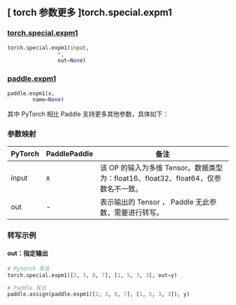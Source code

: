 ## [ torch 参数更多 ]torch.special.expm1
### [torch.special.expm1](https://pytorch.org/docs/1.13/special.html#torch.special.expm1)

```python
torch.special.expm1(input,
                *,
                out=None)
```

### [paddle.expm1](https://www.paddlepaddle.org.cn/documentation/docs/zh/api/paddle/expm1_cn.html)

```python
paddle.expm1(x,
        name=None)
```

其中 PyTorch 相比 Paddle 支持更多其他参数，具体如下：
### 参数映射
| PyTorch       | PaddlePaddle | 备注                                                   |
| ------------- | ------------ | ------------------------------------------------------ |
| input          |  x           | 该 OP 的输入为多维 Tensor。数据类型为：float16、float32、float64，仅参数名不一致。  |
| out         | -         | 表示输出的 Tensor ， Paddle 无此参数，需要进行转写。 |

### 转写示例
#### out：指定输出
```python
# Pytorch 写法
torch.special.expm1([2, 3, 8, 7], [1, 5, 3, 3], out=y)

# Paddle 写法
paddle.assign(paddle.expm1([2, 3, 8, 7], [1, 5, 3, 3]), y)
```
